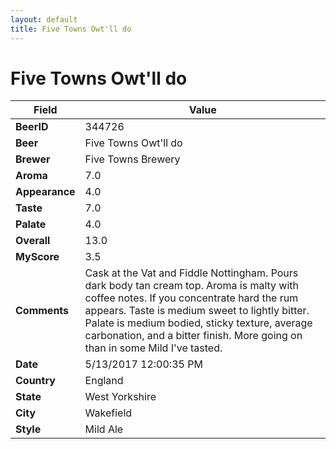 ```yaml
---
layout: default
title: Five Towns Owt'll do
---
```


# Five Towns Owt'll do

| Field         | Value     |
|---------------|-----------|
| **BeerID** | 344726 |
| **Beer** | Five Towns Owt'll do |
| **Brewer** | Five Towns Brewery |
| **Aroma** | 7.0 |
| **Appearance** | 4.0 |
| **Taste** | 7.0 |
| **Palate** | 4.0 |
| **Overall** | 13.0 |
| **MyScore** | 3.5 |
| **Comments** | Cask at the Vat and Fiddle Nottingham. Pours dark body tan cream top. Aroma is malty with coffee notes. If you concentrate hard the rum appears. Taste is medium sweet to lightly bitter. Palate is medium bodied, sticky texture, average carbonation, and a bitter finish. More going on than in some Mild I&#39;ve tasted. |
| **Date** | 5/13/2017 12:00:35 PM |
| **Country** | England |
| **State** | West Yorkshire |
| **City** | Wakefield |
| **Style** | Mild Ale |
